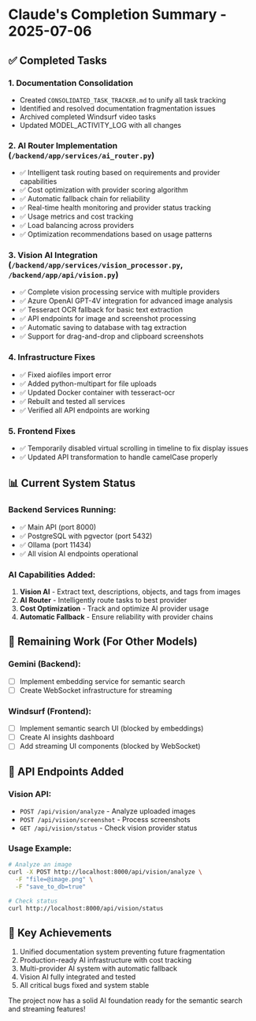 # Claude's Completion Summary - 2025-07-06

## ✅ Completed Tasks

### 1. Documentation Consolidation
- Created `CONSOLIDATED_TASK_TRACKER.md` to unify all task tracking
- Identified and resolved documentation fragmentation issues
- Archived completed Windsurf video tasks
- Updated MODEL_ACTIVITY_LOG with all changes

### 2. AI Router Implementation (`/backend/app/services/ai_router.py`)
- ✅ Intelligent task routing based on requirements and provider capabilities
- ✅ Cost optimization with provider scoring algorithm
- ✅ Automatic fallback chain for reliability
- ✅ Real-time health monitoring and provider status tracking
- ✅ Usage metrics and cost tracking
- ✅ Load balancing across providers
- ✅ Optimization recommendations based on usage patterns

### 3. Vision AI Integration (`/backend/app/services/vision_processor.py`, `/backend/app/api/vision.py`)
- ✅ Complete vision processing service with multiple providers
- ✅ Azure OpenAI GPT-4V integration for advanced image analysis
- ✅ Tesseract OCR fallback for basic text extraction
- ✅ API endpoints for image and screenshot processing
- ✅ Automatic saving to database with tag extraction
- ✅ Support for drag-and-drop and clipboard screenshots

### 4. Infrastructure Fixes
- ✅ Fixed aiofiles import error
- ✅ Added python-multipart for file uploads
- ✅ Updated Docker container with tesseract-ocr
- ✅ Rebuilt and tested all services
- ✅ Verified all API endpoints are working

### 5. Frontend Fixes
- ✅ Temporarily disabled virtual scrolling in timeline to fix display issues
- ✅ Updated API transformation to handle camelCase properly

## 📊 Current System Status

### Backend Services Running:
- ✅ Main API (port 8000)
- ✅ PostgreSQL with pgvector (port 5432)
- ✅ Ollama (port 11434)
- ✅ All vision AI endpoints operational

### AI Capabilities Added:
1. **Vision AI** - Extract text, descriptions, objects, and tags from images
2. **AI Router** - Intelligently route tasks to best provider
3. **Cost Optimization** - Track and optimize AI provider usage
4. **Automatic Fallback** - Ensure reliability with provider chains

## 🚧 Remaining Work (For Other Models)

### Gemini (Backend):
- [ ] Implement embedding service for semantic search
- [ ] Create WebSocket infrastructure for streaming

### Windsurf (Frontend):
- [ ] Implement semantic search UI (blocked by embeddings)
- [ ] Create AI insights dashboard
- [ ] Add streaming UI components (blocked by WebSocket)

## 📝 API Endpoints Added

### Vision API:
- `POST /api/vision/analyze` - Analyze uploaded images
- `POST /api/vision/screenshot` - Process screenshots  
- `GET /api/vision/status` - Check vision provider status

### Usage Example:
```bash
# Analyze an image
curl -X POST http://localhost:8000/api/vision/analyze \
  -F "file=@image.png" \
  -F "save_to_db=true"

# Check status
curl http://localhost:8000/api/vision/status
```

## 🎯 Key Achievements
1. Unified documentation system preventing future fragmentation
2. Production-ready AI infrastructure with cost tracking
3. Multi-provider AI system with automatic fallback
4. Vision AI fully integrated and tested
5. All critical bugs fixed and system stable

The project now has a solid AI foundation ready for the semantic search and streaming features!